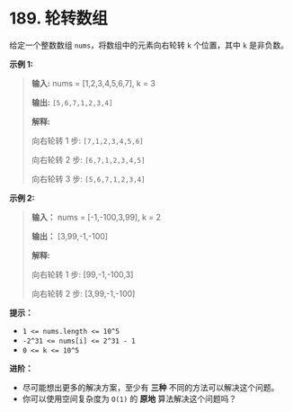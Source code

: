 # 189. 轮转数组

给定一个整数数组 `nums`，将数组中的元素向右轮转 `k` 个位置，其中 `k` 是非负数。

**示例 1:**

> **输入:**  nums = \[1,2,3,4,5,6,7], k = 3
>
> **输出:**  `[5,6,7,1,2,3,4]`
>
> **解释:**
>
> 向右轮转 1 步: `[7,1,2,3,4,5,6]`
>
> 向右轮转 2 步: `[6,7,1,2,3,4,5]`
>
> 向右轮转 3 步: `[5,6,7,1,2,3,4]`

**示例 2:**

> **输入：** nums = \[\-1,\-100,3,99], k = 2
>
> **输出：** \[3,99,\-1,\-100]
>
> **解释:**
>
> 向右轮转 1 步: \[99,\-1,\-100,3]
>
> 向右轮转 2 步: \[3,99,\-1,\-100]

**提示：**

* `1 <= nums.length <= 10^5`
* `-2^31 <= nums[i] <= 2^31 - 1`
* `0 <= k <= 10^5`

**进阶：**

* 尽可能想出更多的解决方案，至少有 **三种**  不同的方法可以解决这个问题。
* 你可以使用空间复杂度为 `O(1)` 的 **原地**  算法解决这个问题吗？